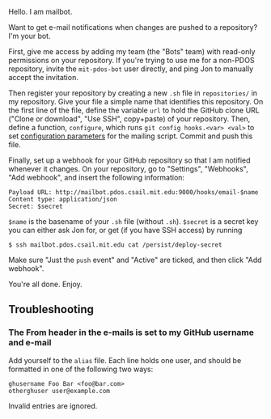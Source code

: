 Hello. I am mailbot.

Want to get e-mail notifications when changes are pushed to a
repository? I'm your bot.

First, give me access by adding my team (the "Bots" team) with read-only
permissions on your repository. If you're trying to use me for a
non-PDOS repository, invite the `mit-pdos-bot` user directly, and ping
Jon to manually accept the invitation.

Then register your repository by creating a new `.sh` file in
`repositories/` in my repository. Give your file a simple name that
identifies this repository. On the first line of the file, define the
variable `url` to hold the GitHub clone URL ("Clone or download", "Use
SSH", copy+paste) of your repository. Then, define a function,
`configure`, which runs `git config hooks.<var> <val>` to set
[configuration
parameters](https://github.com/git/git/blob/master/contrib/hooks/post-receive-email#L41)
for the mailing script. Commit and push this file.

Finally, set up a webhook for your GitHub repository so that I am
notified whenever it changes. On your repository, go to "Settings",
"Webhooks", "Add webhook", and insert the following information:
```
Payload URL: http://mailbot.pdos.csail.mit.edu:9000/hooks/email-$name
Content type: application/json
Secret: $secret
```
`$name` is the basename of your `.sh` file (without `.sh`).
`$secret` is a secret key you can either ask Jon for, or get (if you
have SSH access) by running
```console
$ ssh mailbot.pdos.csail.mit.edu cat /persist/deploy-secret
```

Make sure "Just the `push` event" and "Active" are ticked, and then
click "Add webhook".

You're all done. Enjoy.

## Troubleshooting

### The From header in the e-mails is set to my GitHub username and e-mail

Add yourself to the `alias` file. Each line holds one user, and should
be formatted in one of the following two ways:

```
ghusername Foo Bar <foo@bar.com>
otherghuser user@example.com
```

Invalid entries are ignored.
